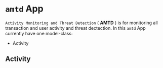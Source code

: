 # `amtd` App

`Activity Monitoring and Threat Detection` ( **AMTD** ) is for monitoring all transaction and user activity and threat dectection.
In this `amtd` App currently have one model-class:

- Activity

## Activity

